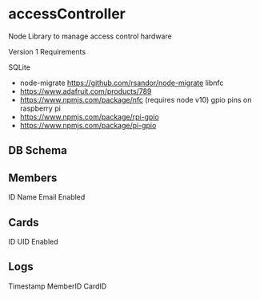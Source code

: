 accessController
================

Node Library to manage access control hardware

Version 1 Requirements

SQLite
  - node-migrate https://github.com/rsandor/node-migrate
libnfc
  - https://www.adafruit.com/products/789
  - https://www.npmjs.com/package/nfc (requires node v10)
gpio pins on raspberry pi
   - https://www.npmjs.com/package/rpi-gpio
   - https://www.npmjs.com/package/pi-gpio

## DB Schema

Members
-----
ID
Name
Email
Enabled

Cards
-----
ID
UID
Enabled

Logs
-----
Timestamp
MemberID
CardID
